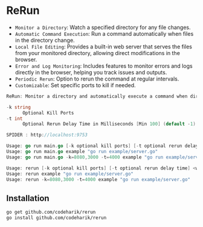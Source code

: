 # ReRun

* `Monitor a Directory`: Watch a specified directory for any file changes.
* `Automatic Command Execution`: Run a command automatically when files in the directory change.
* `Local File Editing`: Provides a built-in web server that serves the files from your monitored directory, allowing direct modifications in the browser.
* `Error and Log Monitoring`: Includes features to monitor errors and logs directly in the browser, helping you track issues and outputs.
* `Periodic Rerun`: Option to rerun the command at regular intervals.
* `Customizable`: Set specific ports to kill if needed.

```go
ReRun: Monitor a directory and automatically execute a command when directory change, or rerun the command on a set interval.

-k string
      Optional Kill Ports
-t int
      Optional Rerun Delay Time in Milliseconds [Min 100] (default -1)

SPIDER : http://localhost:9753

Usage: go run main.go [-k optional kill ports] [-t optional rerun delay time] <watch directory> <run command>
Usage: go run main.go example "go run example/server.go"
Usage: go run main.go -k=8080,3000 -t=4000 example "go run example/server.go"

Usage: rerun [-k optional kill ports] [-t optional rerun delay time] <watch directory> <run command>
Usage: rerun example "go run example/server.go"
Usage: rerun -k=8080,3000 -t=4000 example "go run example/server.go"
```
## Installation

```bash
go get github.com/codeharik/rerun
go install github.com/codeharik/rerun
```

